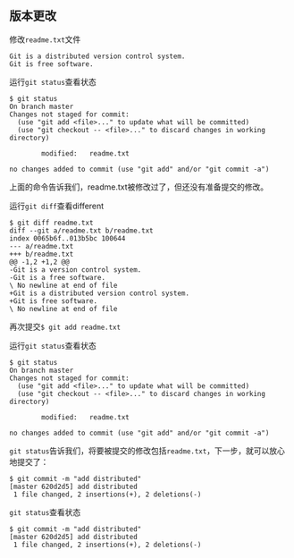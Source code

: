 ## 版本更改
修改`readme.txt`文件
```
Git is a distributed version control system.
Git is free software.
```
运行`git status`查看状态
```
$ git status
On branch master
Changes not staged for commit:
  (use "git add <file>..." to update what will be committed)
  (use "git checkout -- <file>..." to discard changes in working directory)

        modified:   readme.txt

no changes added to commit (use "git add" and/or "git commit -a")
```
上面的命令告诉我们，readme.txt被修改过了，但还没有准备提交的修改。

运行`git diff`查看different
```
$ git diff readme.txt
diff --git a/readme.txt b/readme.txt
index 0065b6f..013b5bc 100644
--- a/readme.txt
+++ b/readme.txt
@@ -1,2 +1,2 @@
-Git is a version control system.
-Git is a free software.
\ No newline at end of file
+Git is a distributed version control system.
+Git is free software.
\ No newline at end of file
```

再次提交`$ git add readme.txt`

运行`git status`查看状态
```
$ git status
On branch master
Changes not staged for commit:
  (use "git add <file>..." to update what will be committed)
  (use "git checkout -- <file>..." to discard changes in working directory)

        modified:   readme.txt

no changes added to commit (use "git add" and/or "git commit -a")
```
`git status`告诉我们，将要被提交的修改包括`readme.txt`，下一步，就可以放心地提交了：
```
$ git commit -m "add distributed"
[master 620d2d5] add distributed
 1 file changed, 2 insertions(+), 2 deletions(-)
```
`git status`查看状态
```
$ git commit -m "add distributed"
[master 620d2d5] add distributed
 1 file changed, 2 insertions(+), 2 deletions(-)
```




